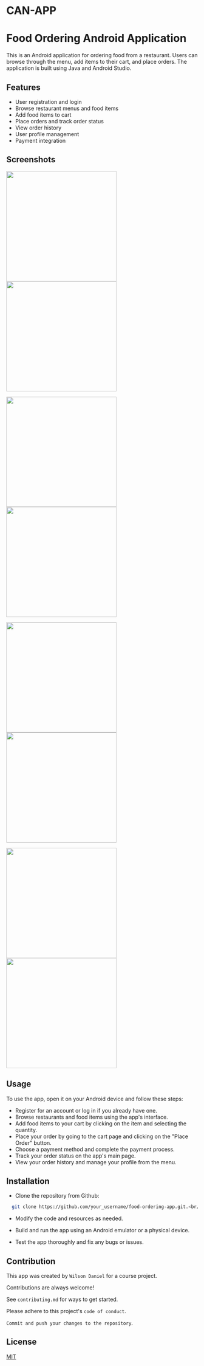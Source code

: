 # CAN-APP

# Food Ordering Android Application

This is an Android application for ordering food from a restaurant. Users can browse through the menu, add items to their cart, and place orders. The application is built using Java and Android Studio. 


## Features

- User registration and login
- Browse restaurant menus and food items
- Add food items to cart
- Place orders and track order status
- View order history
- User profile management
- Payment integration


## Screenshots

<img src="https://user-images.githubusercontent.com/77532147/223803918-3fb4eedf-02c4-488e-86a2-6deb2c7f6258.png" width="290"><img src="https://user-images.githubusercontent.com/77532147/223804506-92fe1f2e-3f38-4d18-8cf5-9e8b50db25f1.png" width="290">

<img src="https://user-images.githubusercontent.com/77532147/223804657-29dd26a8-b2b6-4b97-bbb9-13d5b87a570e.png" width="290"><img src="https://user-images.githubusercontent.com/77532147/223804778-4eb9ab53-9142-408d-9ab5-49b02313e678.png" width="290">

<img src="https://user-images.githubusercontent.com/77532147/223804991-8a6b8f1a-9f6d-4708-ab69-361598120850.png" width="290"><img src="https://user-images.githubusercontent.com/77532147/223805061-f3b3dee0-e889-4a42-9362-2439e182337e.png" width="290">

<img src="https://user-images.githubusercontent.com/77532147/223805170-fdeea408-98ba-46be-a041-7229dcd1622e.png" width="290"><img src="https://user-images.githubusercontent.com/77532147/223805177-2e023672-3b4b-46a0-bb6b-6a0f22668940.png" width="290">

## Usage

To use the app, open it on your Android device and follow these steps:

* Register for an account or log in if you already have one.
* Browse restaurants and food items using the app's interface.
* Add food items to your cart by clicking on the item and selecting the quantity.
* Place your order by going to the cart page and clicking on the "Place Order" button.
* Choose a payment method and complete the payment process.
* Track your order status on the app's main page.
* View your order history and manage your profile from the menu.

## Installation

* Clone the repository from Github:

```bash
  git clone https://github.com/your_username/food-ordering-app.git.<br/>Open the project in Android Studio
```


* Modify the code and resources as needed.

- Build and run the app using an Android emulator or a physical device.

- Test the app thoroughly and fix any bugs or issues.

## Contribution

This app was created by `Wilson Daniel` for a course project.

Contributions are always welcome!

See `contributing.md` for ways to get started.

Please adhere to this project's `code of conduct`.

`Commit and push your changes to the repository`.


## License

[MIT](https://choosealicense.com/licenses/mit/)
